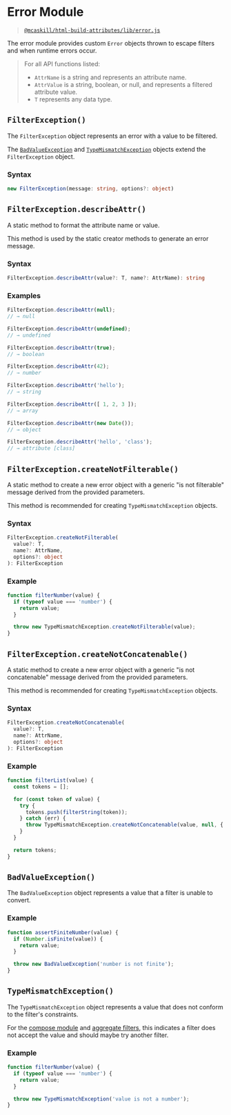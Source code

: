 # Error Module

> [`@mcaskill/html-build-attributes/lib/error.js`](/src/lib/error.ts)

The error module provides custom `Error` objects thrown to escape filters
and when runtime errors occur.

> For all API functions listed:
>
> * `AttrName` is a string and represents an attribute name.
> * `AttrValue` is a string, boolean, or null, and represents a filtered attribute value.
> * `T` represents any data type.

## `FilterException()`

The `FilterException` object represents an error with a value to be filtered.

The [`BadValueException`](#badvalueerror) and [`TypeMismatchException`](#typemismatcherror)
objects extend the `FilterException` object.

### Syntax

```ts
new FilterException(message: string, options?: object)
```

## `FilterException.describeAttr()`

A static method to format the attribute name or value.

This method is used by the static creator methods to generate an error message.

### Syntax

```ts
FilterException.describeAttr(value?: T, name?: AttrName): string
```

### Examples

```js
FilterException.describeAttr(null);
// → null

FilterException.describeAttr(undefined);
// → undefined

FilterException.describeAttr(true);
// → boolean

FilterException.describeAttr(42);
// → number

FilterException.describeAttr('hello');
// → string

FilterException.describeAttr([ 1, 2, 3 ]);
// → array

FilterException.describeAttr(new Date());
// → object

FilterException.describeAttr('hello', 'class');
// → attribute [class]
```

## `FilterException.createNotFilterable()`

A static method to create a new error object with a generic "is not filterable"
message derived from the provided parameters.

This method is recommended for creating `TypeMismatchException` objects.

### Syntax

```ts
FilterException.createNotFilterable(
  value?: T,
  name?: AttrName,
  options?: object
): FilterException
```

### Example

```js
function filterNumber(value) {
  if (typeof value === 'number') {
    return value;
  }

  throw new TypeMismatchException.createNotFilterable(value);
}
```

## `FilterException.createNotConcatenable()`

A static method to create a new error object with a generic "is not concatenable"
message derived from the provided parameters.

This method is recommended for creating `TypeMismatchException` objects.

### Syntax

```ts
FilterException.createNotConcatenable(
  value?: T,
  name?: AttrName,
  options?: object
): FilterException
```

### Example

```js
function filterList(value) {
  const tokens = [];

  for (const token of value) {
    try {
      tokens.push(filterString(token));
    } catch (err) {
      throw TypeMismatchException.createNotConcatenable(value, null, { cause: err });
    }
  }

  return tokens;
}
```

## `BadValueException()`

The `BadValueException` object represents a value that
a filter is unable to convert.

### Example

```js
function assertFiniteNumber(value) {
  if (Number.isFinite(value)) {
    return value;
  }

  throw new BadValueException('number is not finite');
}
```

## `TypeMismatchException()`

The `TypeMismatchException` object represents a value that
does not conform to the filter's constraints.

For the [compose module](/docs/api.compose.md) and
[aggregate filters](/docs/api.filter.md), this indicates a filter
does not accept the value and should maybe try another filter.

### Example

```js
function filterNumber(value) {
  if (typeof value === 'number') {
    return value;
  }

  throw new TypeMismatchException('value is not a number');
}
```
